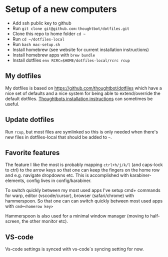# Setup of a new computers

- Add ssh public key to github
- Run `git clone git@github.com:thoughtbot/dotfiles.git`
- Clone this repo to home folder `cd ~`
- Run `cd ~/dotfiles-local`
- Run `bash mac-setup.sh`
- Install homebrew (see website for current installation instructions)
- Install homebrew apps with `brew bundle`
- Install dotfiles `env RCRC=$HOME/dotfiles-local/rcrc rcup`

## My dotfiles

My dotfiles is based on https://github.com/thoughtbot/dotfiles which have a nice
set of defaults and a nice system for being able to extend/override the default
dotfiles. [Thoughtbots installation instructions](https://github.com/thoughtbot/dotfiles?tab=readme-ov-file#install) can sometimes be useful.

## Update dotfiles

Run `rcup`, but most files are symlinked so this is only needed when
there's new files in dotfiles-local that should be added to `~`.

## Favorite features

The feature I like the most is probably mapping `ctrl+h/j/k/l` (and caps-lock to
ctrl) to the arrow keys so that one can keep the fingers on the home row and
e.g. navigate dropdowns etc. This is accomplished with karabiner-elements,
config lives in config/karabiner.

To switch quickly between my most used apps I've setup cmd+<letter> commands for
warp, editor (vscode/cursor), browser (safari/chrome) with hammerspoon. So that
one can can switch quickly between most used apps with `cmd+<homerow key>`

Hammerspoon is also used for a minimal window manager (moving to half-screen,
the other monitor etc).

## VS-code

Vs-code settings is synced with vs-code`s syncing setting for now.
